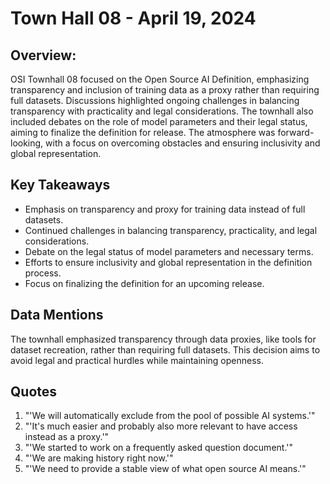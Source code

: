 # Town Hall 08 - April 19, 2024

## Overview:
OSI Townhall 08 focused on the Open Source AI Definition, emphasizing transparency and inclusion of training data as a proxy rather than requiring full datasets. Discussions highlighted ongoing challenges in balancing transparency with practicality and legal considerations. The townhall also included debates on the role of model parameters and their legal status, aiming to finalize the definition for release. The atmosphere was forward-looking, with a focus on overcoming obstacles and ensuring inclusivity and global representation.

## Key Takeaways
- Emphasis on transparency and proxy for training data instead of full datasets.
- Continued challenges in balancing transparency, practicality, and legal considerations.
- Debate on the legal status of model parameters and necessary terms.
- Efforts to ensure inclusivity and global representation in the definition process.
- Focus on finalizing the definition for an upcoming release.

## Data Mentions
The townhall emphasized transparency through data proxies, like tools for dataset recreation, rather than requiring full datasets. This decision aims to avoid legal and practical hurdles while maintaining openness.

## Quotes
1. "'We will automatically exclude from the pool of possible AI systems.'"
2. "'It's much easier and probably also more relevant to have access instead as a proxy.'"
3. "'We started to work on a frequently asked question document.'"
4. "'We are making history right now.'"
5. "'We need to provide a stable view of what open source AI means.'"

